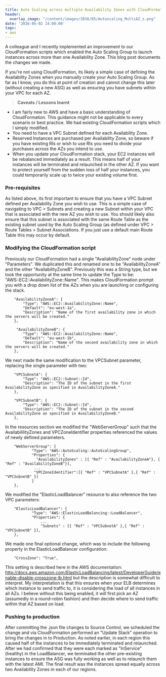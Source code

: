 ```yaml
---
title: Auto Scaling across multiple Availability Zones with CloudFormation
header:
  overlay_image: "/content/images/2016/05/Autoscaling_MultiAZ_s.png"
date: '2016-05-02 14:00:00'
tags:
- aws
---
```

A colleague and I recently implemented an improvement to our CloudFormation scripts which enabled the Auto Scaling Group to launch instances across more than one Availability Zone. This blog post documents the changes we made.

If you're not using CloudFormation, its likely a simple case of defining the Availability Zones when you manually create your Auto Scaling Group. As far as I know, you do this at point of creation and cannot change this later (without creating a new ASG) as well as ensuring you have subnets within your VPC for each AZ.

> **Caveats / Lessons learnt**
>
- I am fairly new to AWS and have a basic understanding of CloudFormation. This guidance might not be applicable to every scenario or best practice. We had existing CloudFormation scripts which I simply modified.
- You need to have a VPC Subnet defined for each Availability Zone.
- Reserved Instances are purchased per Availability Zone, so beware if you have existing RIs or wish to use RIs you need to divide your purchases across the AZs you intend to use.
- When you update your CloudFormation stack, your EC2 instances will be rebalanced immediately as a result. This means half of your instances will be terminated and relaunched in the other AZ. If you want to protect yourself from the sudden loss of half your instances, you could temporarily scale up to twice your existing volume first.

### Pre-requisites

As listed above, its first important to ensure that you have a VPC Subnet defined per Availability Zone you wish to use. This is a simple case of navigating to VPC > Subnets and creating a new Subnet within your VPC that is associated with the new AZ you wish to use. You should likely also ensure that this subnet is associated with the same Route Table as the existing subnet used by the Auto Scaling Group (as defined under VPC > Route Tables > Subnet Associations. If you just use a default main Route Table this may occur by default.

### Modifying the CloudFormation script

Previously our CloudFormation had a single "AvailabilityZone" node under "Parameters". We duplicated this and renamed one to be "AvailabilityZoneA" and the other "AvailabilityZoneB". Previously this was a String type, but we took the opportunity at the same time to update the Type to be: "AWS::EC2::AvailabilityZone::Name". This makes CloudFormation prompt you with a drop down list of the AZs when you are launching or configuring the stack.

```language-json
    "AvailabilityZoneA": {
		"Type": "AWS::EC2::AvailabilityZone::Name",
		"Default": "eu-west-1a",
		"Description": "Name of the first availability zone in which the servers will be created."
    },
  	  
     "AvailabilityZoneB": {
		"Type": "AWS::EC2::AvailabilityZone::Name",
		"Default": "eu-west-1b",
		"Description": "Name of the second availability zone in which the servers will be created."
    },
```
We next made the same modification to the VPCSubnet parameter, replacing the single parameter with two:
```language-json
    "VPCSubnetA": {
	  	"Type": "AWS::EC2::Subnet::Id",
	  	"Description": "The ID of the subnet in the first AvailabilityZone as specified in AvailabilityZoneA."
    },
	  
    "VPCSubnetB": {
	  	"Type": "AWS::EC2::Subnet::Id",
	  	"Description": "The ID of the subnet in the second AvailabilityZone as specified in AvailabilityZoneB."
    },
```
	  
In the resources section we modified the "WebServerGroup" such that the AvailabililityZones and VPCZoneIdentifier properties referenced the values of newly defined parameters.
```language-json
    "WebServerGroup": {
			"Type": "AWS::AutoScaling::AutoScalingGroup",
			"Properties": {
			  "AvailabilityZones" : [{ "Ref" : "AvailabilityZoneA"}, { "Ref" : "AvailabilityZoneB"}],
			 ...	
			 "VPCZoneIdentifier":[{ "Ref" : "VPCSubnetA" },{ "Ref" : "VPCSubnetB" }]
			}
    },
```
We modified the "ElasticLoadBalancer" resource to also reference the two VPC parameters:
```language-json
    "ElasticLoadBalancer": {
			"Type": "AWS::ElasticLoadBalancing::LoadBalancer",
			"Properties": {
				...
				"Subnets" : [{ "Ref" : "VPCSubnetA" },{ "Ref" : "VPCSubnetB" }],
    },
```
We made one final optional change, which was to include the following property in the ElasticLoadBalancer configuration:
```language-json
    "CrossZone": "True",
```
This setting is described here in the AWS documentation: http://docs.aws.amazon.com/ElasticLoadBalancing/latest/DeveloperGuide/enable-disable-crosszone-lb.html but the description is somewhat difficult to interpret. My interpretation is that this ensures when your ELB determines which Instance to send traffic to, it is considering the load of all instances in all AZs. I believe without this being enabled, it will first pick an AZ (assumedly in a round-robin fashion) and then decide where to send traffic within that AZ based on load. 

### Pushing to production

After committing the .json file changes to Source Control, we scheduled the change and via CloudFormation performed an "Update Stack" operation to bring the changes in to Production. As noted earlier, in each region this caused half of the instances to be immediately terminated and relaunched. After we had confirmed that they were each marked as "InService" (healthy) in the LoadBalancer, we terminated the other pre-existing instances to ensure the ASG was fully working as well as to relaunch them with the latest AMI. The final result was the instances spread equally across two Availability Zones in each of our regions.